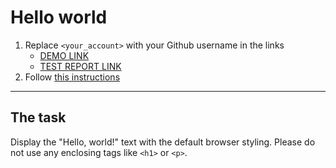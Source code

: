 # Hello world
1. Replace `<your_account>` with your Github username in the links
    - [DEMO LINK](https://SobchukSasha.github.io/layout_hello-world/) <br>
    - [TEST REPORT LINK](https://sobchuksasha.github.io/layout_hello-world/report/html_report/)
2. Follow [this instructions](https://mate-academy.github.io/layout_task-guideline/)
___

## The task 
Display the "Hello, world!" text with the default browser styling. Please do not 
use any enclosing tags like `<h1>` or `<p>`.
